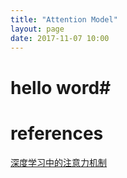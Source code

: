 ```yaml
---
title: "Attention Model"
layout: page
date: 2017-11-07 10:00
---
```


# hello word#


# references

[深度学习中的注意力机制](http://blog.csdn.net/qq_40027052/article/details/78421155)
